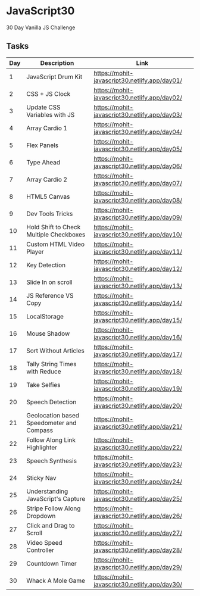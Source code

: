 # JavaScript30

30 Day Vanilla JS Challenge

## Tasks

| Day | Description                               | Link                                          |
| --- | ----------------------------------------- | --------------------------------------------- |
| 1   | JavaScript Drum Kit                       | https://mohit-javascript30.netlify.app/day01/ |
| 2   | CSS + JS Clock                            | https://mohit-javascript30.netlify.app/day02/ |
| 3   | Update CSS Variables with JS              | https://mohit-javascript30.netlify.app/day03/ |
| 4   | Array Cardio 1                            | https://mohit-javascript30.netlify.app/day04/ |
| 5   | Flex Panels                               | https://mohit-javascript30.netlify.app/day05/ |
| 6   | Type Ahead                                | https://mohit-javascript30.netlify.app/day06/ |
| 7   | Array Cardio 2                            | https://mohit-javascript30.netlify.app/day07/ |
| 8   | HTML5 Canvas                              | https://mohit-javascript30.netlify.app/day08/ |
| 9   | Dev Tools Tricks                          | https://mohit-javascript30.netlify.app/day09/ |
| 10  | Hold Shift to Check Multiple Checkboxes   | https://mohit-javascript30.netlify.app/day10/ |
| 11  | Custom HTML Video Player                  | https://mohit-javascript30.netlify.app/day11/ |
| 12  | Key Detection                             | https://mohit-javascript30.netlify.app/day12/ |
| 13  | Slide In on scroll                        | https://mohit-javascript30.netlify.app/day13/ |
| 14  | JS Reference VS Copy                      | https://mohit-javascript30.netlify.app/day14/ |
| 15  | LocalStorage                              | https://mohit-javascript30.netlify.app/day15/ |
| 16  | Mouse Shadow                              | https://mohit-javascript30.netlify.app/day16/ |
| 17  | Sort Without Articles                     | https://mohit-javascript30.netlify.app/day17/ |
| 18  | Tally String Times with Reduce            | https://mohit-javascript30.netlify.app/day18/ |
| 19  | Take Selfies                              | https://mohit-javascript30.netlify.app/day19/ |
| 20  | Speech Detection                          | https://mohit-javascript30.netlify.app/day20/ |
| 21  | Geolocation based Speedometer and Compass | https://mohit-javascript30.netlify.app/day21/ |
| 22  | Follow Along Link Highlighter             | https://mohit-javascript30.netlify.app/day22/ |
| 23  | Speech Synthesis                          | https://mohit-javascript30.netlify.app/day23/ |
| 24  | Sticky Nav                                | https://mohit-javascript30.netlify.app/day24/ |
| 25  | Understanding JavaScript's Capture        | https://mohit-javascript30.netlify.app/day25/ |
| 26  | Stripe Follow Along Dropdown              | https://mohit-javascript30.netlify.app/day26/ |
| 27  | Click and Drag to Scroll                  | https://mohit-javascript30.netlify.app/day27/ |
| 28  | Video Speed Controller                    | https://mohit-javascript30.netlify.app/day28/ |
| 29  | Countdown Timer                           | https://mohit-javascript30.netlify.app/day29/ |
| 30  | Whack A Mole Game                         | https://mohit-javascript30.netlify.app/day30/ |
